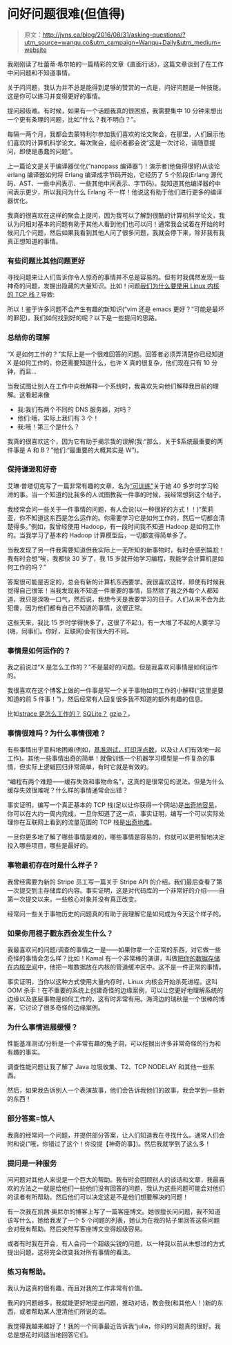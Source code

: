 # 问好问题很难(但值得)

> 原文：<http://jvns.ca/blog/2016/08/31/asking-questions/?utm_source=wanqu.co&utm_campaign=Wanqu+Daily&utm_medium=website>

我刚刚读了杜蕾蒂·希尔帕的一篇精彩的文章《直面行话》，这篇文章谈到了在工作中问问题和不知道事情。

关于问问题，我认为并不总是能得到足够的赞赏的一点是，问好问题是一种技能。这是你可以练习并变得更好的事情。

提问超级难。有时候，如果有一个话题我真的很困惑，我需要集中 10 分钟来想出一个更有条理的问题，比如“什么？我不明白？”。

每隔一两个月，我都会去蒙特利尔参加我们喜欢的论文聚会，在那里，人们展示他们喜欢的计算机科学论文。每次聚会，组织者都会说“这是一次讨论，请随意提问，即使是愚蠢的问题”。

上一篇论文是关于编译器优化(“nanopass 编译器”)！演示者(他做得很好)从谈论 erlang 编译器如何将 Erlang 编译成字节码开始，它经历了 5 个阶段(Erlang 源代码、AST、一些中间表示、一些其他中间表示、字节码)。我知道其他编译器的中间表示更少，所以我问为什么 Erlang 不一样！他说这有助于他们进行更多的编译器优化。

我真的很喜欢在这样的聚会上提问，因为我可以了解到很酷的计算机科学论文，我认为问相对基本的问题有助于其他人看到他们也可以问！通常我会试着在开始的时候问几个问题，然后如果我看到其他人问了很多问题，我就会停下来，除非我有我真正想知道的事情。

### 有些问题比其他问题更好

寻找问题来让人们告诉你令人惊奇的事情并不总是容易的。但有时我偶然发现一些神奇的问题，发掘出隐藏的大量知识。比如！问题[我们为什么要使用 Linux 内核的 TCP 栈？](http://jvns.ca/blog/2016/06/30/why-do-we-use-the-linux-kernels-tcp-stack/)导致:

所以！鉴于许多问题不会产生有趣的新知识(“vim 还是 emacs 更好？”可能是最坏的罪犯)，我们如何找到好的呢？以下是一些提问的思路。

### 总结你的理解

“X 是如何工作的？”实际上是一个很难回答的问题。回答者必须弄清楚你已经知道 X 是如何工作的，你还需要知道什么，也许 X 真的很复杂，他们现在只有 10 分钟，而且…

当我试图让别人在工作中向我解释一个系统时，我喜欢先向他们解释我目前的理解。这看起来像

*   我:我们有两个不同的 DNS 服务器，对吗？
*   他们:哦，实际上我们有 3 个！
*   我:哦！第三个是什么？

我真的很喜欢这个，因为它有助于揭示我的误解(我:“那么，关于$系统最重要的两件事是 A 和 B？”他们:“最重要的大概其实是 W”)。

### 保持谦逊和好奇

艾琳·普塔切克写了一篇非常有趣的文章，名为[“可训练”](http://sockpuppet.org/blog/2015/08/21/be-coachable/)关于她 40 多岁时学习轮滑的事。当一个知道的比我多的人试图教我一件事的时候，我经常想到这个帖子。

我经常会问一些关于一件事情的问题，有人会说(以一种很好的方式！！)“茱莉亚，你不知道这东西是怎么运作的。你需要学习它是如何工作的，然后一切都会清楚得多。”例如，我曾经使用 Hadoop，有一段时间我不知道 Hadoop 是如何工作的。当我学习了基本的 Hadoop 计算模型后，一切都变得简单多了。

当我发现了另一件我需要知道但我实际上一无所知的新事物时，有时会感到尴尬！我有时会想“唉，我都快 30 岁了，我 15 岁就开始学习编程，我能学会计算机是如何工作的吗？”

答案很可能是否定的，总会有新的计算机东西要学。我很喜欢这样，即使有时候我觉得自己很笨！当我发现我不知道一件重要的事情，显然除了我之外每个人都知道，我只是深吸一口气，然后说，我想今天是我要学习的日子。人们从来不会为此犯傻，因为他们都有自己不知道的事情，这很正常。

这些天来，我比 15 岁时学得快多了，这很了不起:)。有一大堆了不起的人要学习(嗨，同事们。你好，互联网)会有很大的不同。

### 事情是如何运作的？

我之前说过“X 是怎么工作的？”不是最好的问题。但是我喜欢问事情是如何运作的。

我很喜欢在这个博客上做的一件事是写一个关于事物如何工作的小解释(“这里是要知道的前 5 件事！”)，然后经常有人回复很多我不知道的额外有趣的信息。

比如[strace 是怎么工作的？](http://blog.packagecloud.io/eng/2016/02/29/how-does-strace-work/) [SQLite？](http://jvns.ca/blog/2014/09/27/how-does-sqlite-work-part-1-pages/) [gzip？](http://jvns.ca/blog/2013/10/24/day-16-gzip-plus-poetry-equals-awesome/)。

### 事情很难吗？为什么事情很难？

有些事情出乎意料地困难(例如，[基准测试，打印浮点数](http://jvns.ca/blog/2016/07/23/rigorous-benchmarking-in-reasonable-time/)，以及让人们有效地一起工作)。其他一些事情出奇的简单！就像训练一个机器学习模型是一件复杂的事情，但实际上逻辑回归非常简单，有时它就是有效的。

“编程有两个难题——缓存失效和事物命名”，这真的是很常见的说法。但是为什么缓存失效很难呢？什么样的事情通常会出错？

事实证明，编写一个真正基本的 TCP 栈(足以让你获得一个网站)是[出奇地容易](http://jvns.ca/blog/2014/08/12/what-happens-if-you-write-a-tcp-stack-in-python/)，你可以在大约一周内完成，一旦你知道了这一点，事实证明，编写一个可以实际处理你在互联网上看到的流量范围的 TCP 栈是[出奇地难](https://news.ycombinator.com/item?id=12021195)。

一旦你更多地了解了哪些事情是难的，哪些事情是容易的，你就可以更明智地决定投入哪些项目，哪些是最好的。

### 事物最初存在时是什么样子？

我曾经需要为新的 Stripe 员工写一篇关于 Stripe API 的介绍。我们最后查看了第一次提交到主存储库的内容。事实证明，这是对代码库的一个非常好的介绍——自第一次提交以来，一些核心对象并没有真正改变。

经常问一些关于事物历史的问题真的有助于我理解它是如何成为今天这个样子的。

### 如果你用棍子戳东西会发生什么？

我最喜欢问的问题/调查的事情之一是——如果你拿一个正常的东西，对它做一些奇怪的事情会怎么样？比如！Kamal 有一个非常棒的演讲，叫做[把你的数据存储在内核空间](https://www.youtube.com/watch?v=gg0xNgHrAAc)中，他把一堆数据放在内核的管道缓冲区中。这不是一件正常的事情。

事实证明，当你以这种方式使用大量内存时，Linux 内核会开始杀死进程。这叫 OOM 杀手！在不重要的系统上创建奇怪的边缘案例，可以让您更好地理解系统的边缘以及底层事物是如何工作的，这有时非常有用。海湾边的瑞秋是一个很棒的博客，它讨论了很多奇怪的边缘案例。

### 为什么事情进展缓慢？

性能基准测试/分析是一个非常有趣的兔子洞，可以挖掘出许多非常奇怪的行为和有趣的事实。

调查性能问题让我了解了 Java 垃圾收集、T2、TCP NODELAY 和其他一些东西。

然后，如果我告诉别人一个表演故事，他们会告诉我他们的故事，我会学到一些新的东西！

### 部分答案=惊人

我真的经常问一个问题，并提供部分答案，让人们知道我在寻找什么。通常人们会附和说(“哦，你错过了这个！你没提【神奇的事】)。然后我就学到了这么多！

### 提问是一种服务

问问题对其他人来说是一个巨大的帮助。我有时会回顾别人的谈话和文章，我最喜欢的方法之一就是给他们一些他们没有回答的问题，我认为这些问题可能会对他们的读者有所帮助。然后他们可以决定这是不是他们想要解决的问题！

有一次我在凯茜·奥尼尔的博客上写了一篇客座博文。她很擅长问问题，我不知道该写什么，她给我发了一个 5 个问题的列表，她认为在我的帖子里回答这些问题会对我有帮助。然后突然写客座博文变得超级容易。

或者有时我在开会，有人会问一个超级尖锐的问题，以一种我以前从未想过的方式提出问题，这将完全改变我对所有事情的看法。

### 练习有帮助。

我认为这真的很有趣，而且对我的工作非常有价值。

我问的问题越多，我就能更好地提出问题，推动对话，教会我(和其他人！)新的东西，或者帮助某人澄清他们所说的话。

我觉得我越来越好了！我的一个同事最近告诉我“julia，你问的问题真的很好。我总是想花时间适当地回答它们。